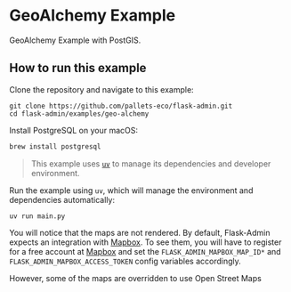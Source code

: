 # GeoAlchemy Example

GeoAlchemy Example with PostGIS.

## How to run this example

Clone the repository and navigate to this example:

```shell
git clone https://github.com/pallets-eco/flask-admin.git
cd flask-admin/examples/geo-alchemy
```

Install PostgreSQL on your macOS:

```sh
brew install postgresql
```

> This example uses [`uv`](https://docs.astral.sh/uv/) to manage its dependencies and developer environment.

Run the example using `uv`, which will manage the environment and dependencies automatically:

```shell
uv run main.py
```

You will notice that the maps are not rendered. By default, Flask-Admin expects an integration with [Mapbox](https://www.mapbox.com/). To see them, you will have to register for a free account at [Mapbox](https://www.mapbox.com/) and set the `FLASK_ADMIN_MAPBOX_MAP_ID*` and `FLASK_ADMIN_MAPBOX_ACCESS_TOKEN` config variables accordingly.

However, some of the maps are overridden to use Open Street Maps
